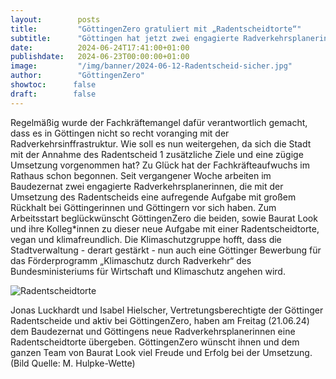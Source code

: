 ```yaml
---
layout:        posts
title:         "GöttingenZero gratuliert mit „Radentscheidtorte“"
subtitle:      "Göttingen hat jetzt zwei engagierte Radverkehrsplanerinnen"
date:          2024-06-24T17:41:00+01:00
publishdate:   2024-06-23T00:00:00+01:00
image:         "/img/banner/2024-06-12-Radentscheid-sicher.jpg"
author:        "GöttingenZero"
showtoc:      false
draft:        false
---
```


Regelmäßig wurde der Fachkräftemangel dafür verantwortlich gemacht, dass es in
Göttingen nicht so recht voranging mit der Radverkehrsinffrastruktur. Wie soll es nun
weitergehen, da sich die Stadt mit der Annahme des Radentscheid 1 zusätzliche Ziele und
eine zügige Umsetzung vorgenommen hat? Zu Glück hat der Fachkräfteaufwuchs im
Rathaus schon begonnen. Seit vergangener Woche arbeiten im Baudezernat zwei
engagierte Radverkehrsplanerinnen, die mit der Umsetzung des Radentscheids eine
aufregende Aufgabe mit großem Rückhalt bei Göttingerinnen und Göttingern vor sich
haben. Zum Arbeitsstart beglückwünscht GöttingenZero die beiden, sowie Baurat Look und
ihre Kolleg*innen zu dieser neue Aufgabe mit einer Radentscheidtorte, vegan und
klimafreundlich. Die Klimaschutzgruppe hofft, dass die Stadtverwaltung - derart gestärkt -
nun auch eine Göttinger Bewerbung für das Förderprogramm „Klimaschutz durch
Radverkehr“ des Bundesministeriums für Wirtschaft und Klimaschutz angehen wird.

![Radentscheidtorte](/img/post/2024-06-23-Tortenübergabe.jpg)

Jonas Luckhardt und Isabel Hielscher, Vertretungsberechtigte der Göttinger Radentscheide
und aktiv bei GöttingenZero, haben am Freitag (21.06.24) dem Baudezernat und Göttingens
neue Radverkehrsplanerinnen eine Radentscheidtorte übergeben. GöttingenZero wünscht
ihnen und dem ganzen Team von Baurat Look viel Freude und Erfolg bei der Umsetzung. (Bild
Quelle: M. Hulpke-Wette)

